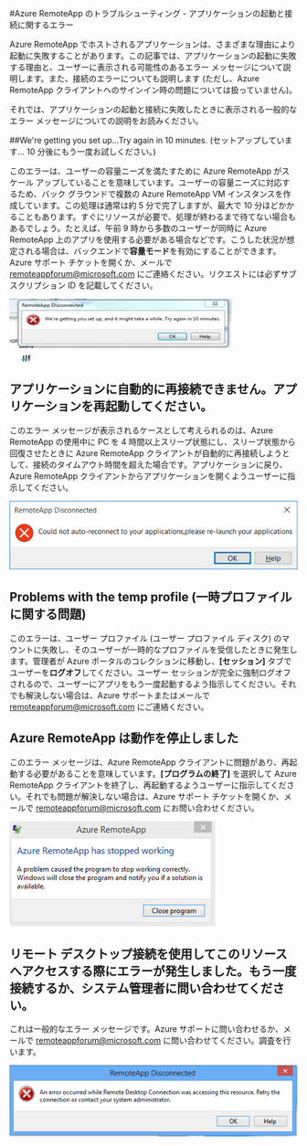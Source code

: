 <properties 
    pageTitle="Azure RemoteApp のトラブルシューティング - アプリケーションの起動と接続に関するエラー | Microsoft Azure" 
    description="Azure RemoteApp でのアプリケーションの起動と接続に関する問題をトラブルシューティングする方法について説明します。" 
    services="remoteapp" 
	documentationCenter="" 
    authors="ericorman" 
    manager="mbaldwin" />

<tags 
    ms.service="remoteapp" 
    ms.workload="compute" 
    ms.tgt_pltfrm="na" 
    ms.devlang="na" 
    ms.topic="article" 
    ms.date="05/12/2016" 
    ms.author="elizapo" />



#Azure RemoteApp のトラブルシューティング - アプリケーションの起動と接続に関するエラー 

Azure RemoteApp でホストされるアプリケーションは、さまざまな理由により起動に失敗することがあります。この記事では、アプリケーションの起動に失敗する理由と、ユーザーに表示される可能性のあるエラー メッセージについて説明します。また、接続のエラーについても説明します (ただし、Azure RemoteApp クライアントへのサインイン時の問題については扱っていません)。

それでは、アプリケーションの起動と接続に失敗したときに表示される一般的なエラー メッセージについての説明をお読みください。

##We're getting you set up...Try again in 10 minutes. (セットアップしています... 10 分後にもう一度お試しください。)

このエラーは、ユーザーの容量ニーズを満たすために Azure RemoteApp がスケール アップしていることを意味しています。ユーザーの容量ニーズに対応するため、バック グラウンドで複数の Azure RemoteApp VM インスタンスを作成しています。この処理は通常は約 5 分で完了しますが、最大で 10 分ほどかかることもあります。すぐにリソースが必要で、処理が終わるまで待てない場合もあるでしょう。たとえば、午前 9 時から多数のユーザーが同時に Azure RemoteApp 上のアプリを使用する必要がある場合などです。こうした状況が想定される場合は、バックエンドで**容量モード**を有効にすることができます。Azure サポート チケットを開くか、メールで [remoteappforum@microsoft.com](mailto:remoteappforum@microsoft.com) にご連絡ください。リクエストには必ずサブスクリプション ID を記載してください。

![We are getting you set up (セットアップしています)](./media/remoteapp-apptrouble/ra-apptrouble1.png)

## アプリケーションに自動的に再接続できません。アプリケーションを再起動してください。  

このエラー メッセージが表示されるケースとして考えられるのは、Azure RemoteApp の使用中に PC を 4 時間以上スリープ状態にし、スリープ状態から回復させたときに Azure RemoteApp クライアントが自動的に再接続しようとして、接続のタイムアウト時間を超えた場合です。アプリケーションに戻り、Azure RemoteApp クライアントからアプリケーションを開くようユーザーに指示してください。

![アプリケーションに自動で再接続できませんでした。](./media/remoteapp-apptrouble/ra-apptrouble2.png)

## Problems with the temp profile (一時プロファイルに関する問題) 

このエラーは、ユーザー プロファイル (ユーザー プロファイル ディスク) のマウントに失敗し、そのユーザーが一時的なプロファイルを受信したときに発生します。管理者が Azure ポータルのコレクションに移動し、**[セッション]** タブでユーザーを**ログオフ**してください。ユーザー セッションが完全に強制ログオフされるので、ユーザーにアプリをもう一度起動するよう指示してください。それでも解決しない場合は、Azure サポートまたはメールで [remoteappforum@microsoft.com](mailto:remoteappforum@microsoft.com) にご連絡ください。

## Azure RemoteApp は動作を停止しました

このエラー メッセージは、Azure RemoteApp クライアントに問題があり、再起動する必要があることを意味しています。**[プログラムの終了]** を選択して Azure RemoteApp クライアントを終了し、再起動するようユーザーに指示してください。それでも問題が解決しない場合は、Azure サポート チケットを開くか、メールで [remoteappforum@microsoft.com](mailto:remoteappforum@microsoft.com) にお問い合わせください。

![Azure RemoteApp は動作を停止しました](./media/remoteapp-apptrouble/ra-apptrouble3.png)

## リモート デスクトップ接続を使用してこのリソースへアクセスする際にエラーが発生しました。もう一度接続するか、システム管理者に問い合わせてください。

これは一般的なエラー メッセージです。Azure サポートに問い合わせるか、メールで [remoteappforum@microsoft.com](mailto:remoteappforum@microsoft.com) に問い合わせてください。調査を行います。

![Azure RemoteApp の一般的なエラー メッセージ](./media/remoteapp-apptrouble/ra-apptrouble4.png)

<!---HONumber=AcomDC_0518_2016-->